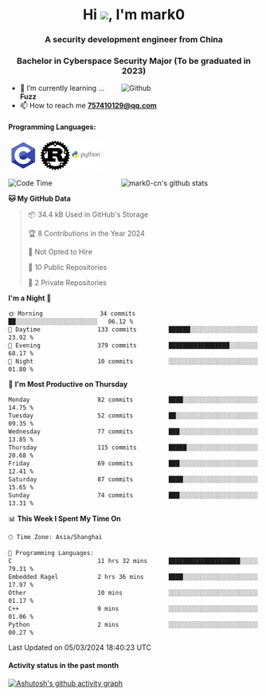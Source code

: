 <h1 align="center">Hi <img src="https://raw.githubusercontent.com/iampavangandhi/iampavangandhi/master/gifs/Hi.gif" width="30px">, I'm mark0</h1>

<h3 align="center">A security development engineer from China</h3>
<h3 align="center">Bachelor in Cyberspace Security Major (To be graduated in 2023)</h3>

<img width="55%" align="right" alt="Github" src="https://raw.githubusercontent.com/onimur/.github/master/.resources/git-header.svg" />

<!-- - 🔭 I’m currently working on **vKarma Webapp** -->
<!-- - 💬 Ask me about ... **Web Develpoment** -->
<!-- - 😄 Employement ... **Open for intern opportunities** -->
<!-- - ⚡ Fun fact ... **Anime**❤ -->
- 🌱 I’m currently learning ... **Fuzz**
- 📫 How to reach me **757410129@qq.com**
<!-- - 📨 Or reach me **757410129@qq.com** -->

<h4>Programming Languages: </h4>
<p align="left">
 <img style="margin: auto;" src="https://raw.githubusercontent.com/sachinverma53121/sachinverma53121/master/icons/c.png" alt=c width="60" height="60"/>
 <img style="margin: auto;" src="https://raw.githubusercontent.com/mark0-cn/blog_img/master/img/202309031232124.png" alt=cplusplus width="60" height="60"/>
 <img style="margin: auto;" src="https://raw.githubusercontent.com/sachinverma53121/sachinverma53121/master/icons/python.png" alt=python width="60" height="60"/>
</p>


<img width="55%" align="right" alt="mark0-cn's github stats" src="https://github-readme-stats.vercel.app/api?username=mark0-cn&show_icons=true&hide_border=true" />

<!--START_SECTION:waka-->
![Code Time](http://img.shields.io/badge/Code%20Time-1%2C757%20hrs%2051%20mins-blue)

**🐱 My GitHub Data** 

> 📦 34.4 kB Used in GitHub's Storage 
 > 
> 🏆 8 Contributions in the Year 2024
 > 
> 🚫 Not Opted to Hire
 > 
> 📜 10 Public Repositories 
 > 
> 🔑 2 Private Repositories 
 > 
**I'm a Night 🦉** 

```text
🌞 Morning                34 commits          ██░░░░░░░░░░░░░░░░░░░░░░░   06.12 % 
🌆 Daytime                133 commits         ██████░░░░░░░░░░░░░░░░░░░   23.92 % 
🌃 Evening                379 commits         █████████████████░░░░░░░░   68.17 % 
🌙 Night                  10 commits          ░░░░░░░░░░░░░░░░░░░░░░░░░   01.80 % 
```
📅 **I'm Most Productive on Thursday** 

```text
Monday                   82 commits          ████░░░░░░░░░░░░░░░░░░░░░   14.75 % 
Tuesday                  52 commits          ██░░░░░░░░░░░░░░░░░░░░░░░   09.35 % 
Wednesday                77 commits          ███░░░░░░░░░░░░░░░░░░░░░░   13.85 % 
Thursday                 115 commits         █████░░░░░░░░░░░░░░░░░░░░   20.68 % 
Friday                   69 commits          ███░░░░░░░░░░░░░░░░░░░░░░   12.41 % 
Saturday                 87 commits          ████░░░░░░░░░░░░░░░░░░░░░   15.65 % 
Sunday                   74 commits          ███░░░░░░░░░░░░░░░░░░░░░░   13.31 % 
```


📊 **This Week I Spent My Time On** 

```text
🕑︎ Time Zone: Asia/Shanghai

💬 Programming Languages: 
C                        11 hrs 32 mins      ████████████████████░░░░░   79.31 % 
Embedded Ragel           2 hrs 36 mins       ████░░░░░░░░░░░░░░░░░░░░░   17.97 % 
Other                    10 mins             ░░░░░░░░░░░░░░░░░░░░░░░░░   01.17 % 
C++                      9 mins              ░░░░░░░░░░░░░░░░░░░░░░░░░   01.06 % 
Python                   2 mins              ░░░░░░░░░░░░░░░░░░░░░░░░░   00.27 % 
```


 Last Updated on 05/03/2024 18:40:23 UTC
<!--END_SECTION:waka-->

<h4>Activity status in the past month</h4>

[![Ashutosh's github activity graph](https://github-readme-activity-graph.vercel.app/graph?username=mark0-cn&theme=dracula)](https://github.com/ashutosh00710/github-readme-activity-graph)

<!--
**mark0-cn/mark0-cn** is a ✨ _special_ ✨ repository because its `README.md` (this file) appears on your GitHub profile.

Here are some ideas to get you started:

- 🔭 I’m currently working on ...
- 🌱 I’m currently learning ...
- 👯 I’m looking to collaborate on ...
- 🤔 I’m looking for help with ...
- 💬 Ask me about ...
- 📫 How to reach me: ...
- 😄 Pronouns: ...
- ⚡ Fun fact: ...
-->
